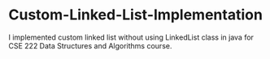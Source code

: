 # Custom-Linked-List-Implementation

I implemented custom linked list without using LinkedList class in java for CSE 222 Data Structures and Algorithms course.
